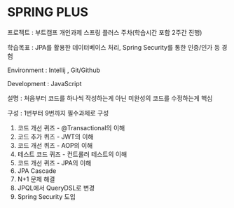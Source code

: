 # SPRING PLUS
프로젝트 : 부트캠프 개인과제 스프링 플러스 주차(학습시간 포함 2주간 진행)

학습목표 : JPA를 활용한 데이터베이스 처리, Spring Security를 통한 인증/인가 등 경험

Environment : Intellij , Git/Github

Development : JavaScript

설명 : 처음부터 코드를 하나씩 작성하는게 아닌 미완성의 코드를 수정하는게 핵심

구성 : 1번부터 9번까지 필수과제로 구성
1. 코드 개선 퀴즈 - @Transactional의 이해
2. 코드 추가 퀴즈 - JWT의 이해
3. 코드 개선 퀴즈 - AOP의 이해
4. 테스트 코드 퀴즈 - 컨트롤러 테스트의 이해
5. 코드 개선 퀴즈 -  JPA의 이해
6. JPA Cascade
7. N+1 문제 해결
8. JPQL에서 QueryDSL로 변경
9. Spring Security 도입
